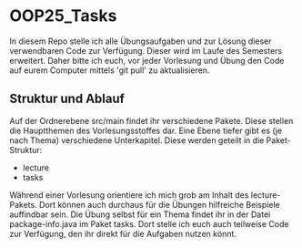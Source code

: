 # OOP25_Tasks
In diesem Repo stelle ich alle Übungsaufgaben und zur Lösung dieser verwendbaren Code zur Verfügung. Dieser wird im Laufe
des Semesters erweitert. Daher bitte ich euch, vor jeder Vorlesung und Übung den Code auf eurem Computer mittels 'git pull'
zu aktualisieren.

## Struktur und Ablauf
Auf der Ordnerebene src/main findet ihr verschiedene Pakete. Diese stellen die Hauptthemen des Vorlesungsstoffes dar.
Eine Ebene tiefer gibt es (je nach Thema) verschiedene Unterkapitel. Diese werden geteilt in die Paket-Struktur:

- lecture
- tasks

Während einer Vorlesung orientiere ich mich grob am Inhalt des lecture-Pakets. Dort können auch durchaus für die Übungen
hilfreiche Beispiele auffindbar sein. Die Übung selbst für ein Thema findet ihr in der Datei package-info.java im Paket
tasks. Dort stelle ich euch auch teilweise Code zur Verfügung, den ihr direkt für die Aufgaben nutzen könnt.
